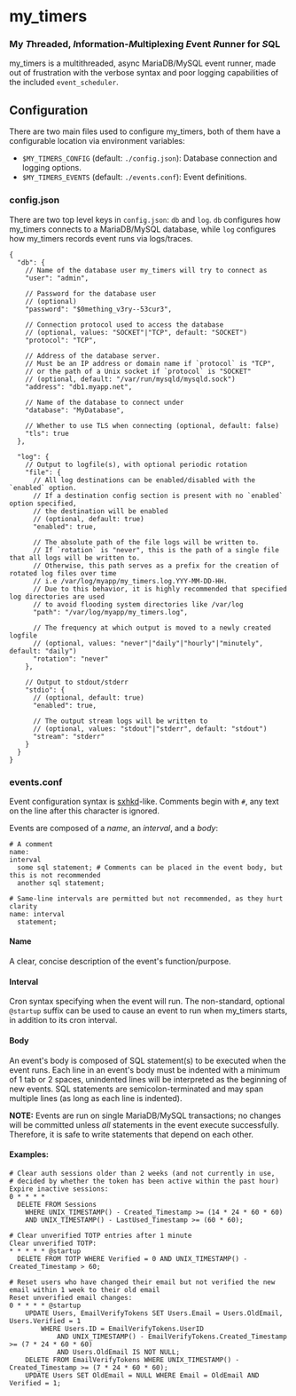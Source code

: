 # my_timers
### My ***T***hreaded, ***I***nformation-***M***ultiplexing ***E***vent ***R***unner for ***S***QL

my_timers is a multithreaded, async MariaDB/MySQL event runner, made out of frustration
with the verbose syntax and poor logging capabilities of the included `event_scheduler`.

## Configuration
There are two main files used to configure my_timers, both of them have a configurable location via environment variables:
- `$MY_TIMERS_CONFIG` (default: `./config.json`): Database connection and logging options.
- `$MY_TIMERS_EVENTS` (default: `./events.conf`): Event definitions.

### config.json
There are two top level keys in `config.json`: `db` and `log`. `db` configures how my_timers connects to a MariaDB/MySQL database,
while `log` configures how my_timers records event runs via logs/traces.

```jsonc
{
  "db": {
    // Name of the database user my_timers will try to connect as
    "user": "admin",

    // Password for the database user
    // (optional)
    "password": "$0mething_v3ry--53cur3",

    // Connection protocol used to access the database
    // (optional, values: "SOCKET"|"TCP", default: "SOCKET")
    "protocol": "TCP",

    // Address of the database server.
    // Must be an IP address or domain name if `protocol` is "TCP",
    // or the path of a Unix socket if `protocol` is "SOCKET"
    // (optional, default: "/var/run/mysqld/mysqld.sock")
    "address": "db1.myapp.net",

    // Name of the database to connect under
    "database": "MyDatabase",

    // Whether to use TLS when connecting (optional, default: false)
    "tls": true
  },

  "log": {
    // Output to logfile(s), with optional periodic rotation
    "file": {
      // All log destinations can be enabled/disabled with the `enabled` option.
      // If a destination config section is present with no `enabled` option specified,
      // the destination will be enabled
      // (optional, default: true)
      "enabled": true,

      // The absolute path of the file logs will be written to.
      // If `rotation` is "never", this is the path of a single file that all logs will be written to.
      // Otherwise, this path serves as a prefix for the creation of rotated log files over time
      // i.e /var/log/myapp/my_timers.log.YYY-MM-DD-HH.
      // Due to this behavior, it is highly recommended that specified log directories are used
      // to avoid flooding system directories like /var/log
      "path": "/var/log/myapp/my_timers.log",

      // The frequency at which output is moved to a newly created logfile
      // (optional, values: "never"|"daily"|"hourly"|"minutely", default: "daily")
      "rotation": "never"
    },

    // Output to stdout/stderr
    "stdio": {
      // (optional, default: true)
      "enabled": true,

      // The output stream logs will be written to
      // (optional, values: "stdout"|"stderr", default: "stdout")
      "stream": "stderr"
    }
  }
}
```

### events.conf
Event configuration syntax is [sxhkd](https://github.com/baskerville/sxhkd)-like.
Comments begin with `#`, any text on the line after this character is ignored.

Events are composed of a *name*, an *interval*, and a *body*:
```
# A comment
name:
interval
  some sql statement; # Comments can be placed in the event body, but this is not recommended
  another sql statement;

# Same-line intervals are permitted but not recommended, as they hurt clarity
name: interval
  statement;
```

#### Name
A clear, concise description of the event's function/purpose.

#### Interval
Cron syntax specifying when the event will run. The non-standard, optional `@startup` suffix
can be used to cause an event to run when my_timers starts, in addition to its cron interval.

#### Body
An event's body is composed of SQL statement(s) to be executed when the event runs. Each line in an event's body must be indented with a minimum of 1 tab or 2 spaces,
unindented lines will be interpreted as the beginning of new events. SQL statements are semicolon-terminated and may span multiple lines (as long as each line is indented).

**NOTE:** Events are run on single MariaDB/MySQL transactions; no changes will be committed unless
*all* statements in the event execute successfully. Therefore, it is safe to write statements that depend on each other.

#### Examples:

```
# Clear auth sessions older than 2 weeks (and not currently in use,
# decided by whether the token has been active within the past hour)
Expire inactive sessions:
0 * * * *
  DELETE FROM Sessions
    WHERE UNIX_TIMESTAMP() - Created_Timestamp >= (14 * 24 * 60 * 60)
    AND UNIX_TIMESTAMP() - LastUsed_Timestamp >= (60 * 60);

# Clear unverified TOTP entries after 1 minute
Clear unverified TOTP:
* * * * * @startup
  DELETE FROM TOTP WHERE Verified = 0 AND UNIX_TIMESTAMP() - Created_Timestamp > 60;

# Reset users who have changed their email but not verified the new email within 1 week to their old email
Reset unverified email changes:
0 * * * * @startup
	UPDATE Users, EmailVerifyTokens SET Users.Email = Users.OldEmail, Users.Verified = 1
		WHERE Users.ID = EmailVerifyTokens.UserID
			AND UNIX_TIMESTAMP() - EmailVerifyTokens.Created_Timestamp >= (7 * 24 * 60 * 60)
			AND Users.OldEmail IS NOT NULL;
	DELETE FROM EmailVerifyTokens WHERE UNIX_TIMESTAMP() - Created_Timestamp >= (7 * 24 * 60 * 60);
	UPDATE Users SET OldEmail = NULL WHERE Email = OldEmail AND Verified = 1;
```
